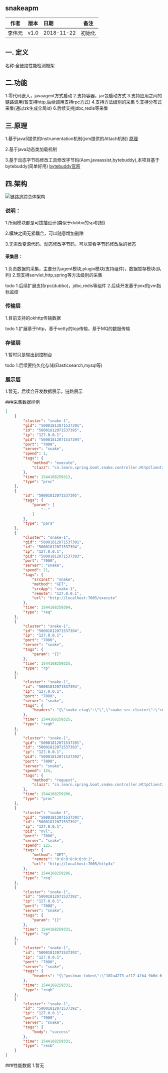## snakeapm

| 作者 | 版本 |  日期 | 备注
|----|:----:|:-----|-----
| 李伟元 | v1.0 | 2018-11-22 | 初始化

## 一. 定义

名称:全链路性能检测框架

## 二.功能

1.零代码嵌入，javaagent方式启动
2.支持容器，jar包启动方式
3.支持应用之间的链路调用(暂支持http,后续调用支持rpc方式)
4.支持方法级别的采集
5.支持分布式采集(通过zk生成全局id)
6.后续支持jdbc,redis等采集

## 三.原理

1.基于java5提供的Instrumentation机制(jvm提供的Attach机制)
[原理](https://www.ibm.com/developerworks/cn/java/j-lo-instrumentation/)

2.基于java动态类加载机制

3.基于动态字节码修改工具修改字节码(Asm,javaassist,bytebuddy),本项目基于bytebuddy(简单好用)
[bytebuddy官网](http://bytebuddy.net/#/)

## 四.架构

![链路追踪总体架构](doc/snakeapm架构.png)


### 说明：

1.所用模块都是可拔插设计(类似于dubbo的spi机制)

2.模块之间无紧耦合，可以随意增加删除

3.无需改变源代码，动态修改字节码，可以查看字节码修改后的状态


#### 采集层：
 1.负责数据的采集，主要分为agent模块,plugin模块(支持组件)，数据暂存模块(队列)
 2.现支持servlet,http,spring等方法级别的采集
 
 todo
 1.后续扩展支持rpc(dubbo)，jdbc,redis等组件
 2.后续开发基于jmx的jvm指标监控

### 传输层
 1.目前支持的okhttp传输数据
 
 todo
 1.扩展基于http，基于netty的tcp传输，基于MQ的数据传输

### 存储层
 1.暂时只是输出到控制台
 
 todo
 1.后续要持久化存储(Elasticsearch,mysql等)
 
### 展示层
  1.暂无，后续会开发数据展示，链路展示
  

###采集数据样例

```json
[
    {
        "cluster": "snake-1",
        "gid": "50001812071537391",
        "id": "50001812071537395",
        "ip": "127.0.0.1",
        "pid": "50001812071537394",
        "port": "7000",
        "server": "snake",
        "spend": 1,
        "tags": {
            "method": "execute",
            "clazz": "cn.learn.spring.boot.snake.controller.HttpClient3xController"
        },
        "time": 1544168259313,
        "type": "proc"
    },
    {
        "id": "50001812071537395",
        "tags": {
            "param": [
                "--"
            ]
        },
        "type": "para"
    },
    {
        "cluster": "snake-1",
        "gid": "50001812071537391",
        "id": "50001812071537394",
        "ip": "127.0.0.1",
        "pid": "50001812071537393",
        "port": "7000",
        "server": "snake",
        "spend": 21,
        "tags": {
            "srcInst": "snake",
            "method": "GET",
            "srcApp": "snake-1",
            "remote": "127.0.0.1",
            "url": "http://localhost:7005/execute"
        },
        "time": 1544168259304,
        "type": "req"
    },
    {
        "cluster": "snake-1",
        "id": "50001812071537394",
        "ip": "127.0.0.1",
        "port": "7000",
        "server": "snake",
        "tags": {
            "param": "{}"
        },
        "time": 1544168259325,
        "type": "rp"
    },
    {
        "cluster": "snake-1",
        "id": "50001812071537394",
        "ip": "127.0.0.1",
        "port": "7000",
        "server": "snake",
        "tags": {
            "headers": "{\"snake-ctag\":\"\",\"snake-src-cluster\":\"snake-1\",\"snake-gid\":\"50001812071537391\",\"snake-src-server\":\"snake\",\"host\":\"localhost:7005\",\"snake-pid\":\"50001812071537393\",\"user-agent\":\"Jakarta Commons-HttpClient/3.1\"}"
        },
        "time": 1544168259325,
        "type": "reqh"
    },
    {
        "cluster": "snake-1",
        "gid": "50001812071537391",
        "id": "50001812071537393",
        "ip": "127.0.0.1",
        "pid": "50001812071537392",
        "port": "7000",
        "server": "snake",
        "spend": 124,
        "tags": {
            "method": "request",
            "clazz": "cn.learn.spring.boot.snake.controller.HttpClient3xController"
        },
        "time": 1544168259206,
        "type": "proc"
    },
    {
        "cluster": "snake-1",
        "gid": "50001812071537391",
        "id": "50001812071537392",
        "ip": "127.0.0.1",
        "pid": "nvl",
        "port": "7000",
        "server": "snake",
        "spend": 125,
        "tags": {
            "method": "GET",
            "remote": "0:0:0:0:0:0:0:1",
            "url": "http://localhost:7005/http3x"
        },
        "time": 1544168259206,
        "type": "req"
    },
    {
        "cluster": "snake-1",
        "id": "50001812071537392",
        "ip": "127.0.0.1",
        "port": "7000",
        "server": "snake",
        "tags": {
            "param": "{}"
        },
        "time": 1544168259331,
        "type": "rp"
    },
    {
        "cluster": "snake-1",
        "id": "50001812071537392",
        "ip": "127.0.0.1",
        "port": "7000",
        "server": "snake",
        "tags": {
            "headers": "{\"postman-token\":\"102a4273-af17-4fb4-9b0d-6fb9a4578c76\",\"host\":\"localhost:7005\",\"connection\":\"keep-alive\",\"cache-control\":\"no-cache\",\"accept-encoding\":\"gzip, deflate\",\"user-agent\":\"PostmanRuntime/7.4.0\",\"accept\":\"*/*\"}"
        },
        "time": 1544168259331,
        "type": "reqh"
    },
    {
        "cluster": "snake-1",
        "id": "50001812071537392",
        "ip": "127.0.0.1",
        "port": "7000",
        "server": "snake",
        "tags": {
            "body": "success"
        },
        "time": 1544168259331,
        "type": "resb"
    }
]
```


###性能数据
 1.暂无
 
